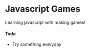 Javascript Games
================

Learning javascript with making games!

#### Todo
 - Try something everyday